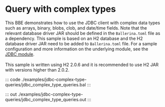 # Query with complex types

This BBE demonstrates how to use the JDBC client with complex data types
such as arrays, binary, blobs, clob, and date/time fields. Note that the
relevant database driver JAR should be defined in the `Ballerina.toml` file as a dependency.
This sample is based on an H2 database and the H2 database driver JAR need to be added to `Ballerina.toml` file.
For a sample configuration and more information on the underlying module, see the [JDBC module](https://docs.central.ballerina.io/ballerinax/java.jdbc/latest/).<br><br>
This sample is written using H2 2.0.6 and it is recommended to use H2 JAR with versions higher than 2.0.2.


::: code ./examples/jdbc-complex-type-queries/jdbc_complex_type_queries.bal :::

::: out ./examples/jdbc-complex-type-queries/jdbc_complex_type_queries.out :::